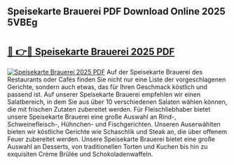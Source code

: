 ## Speisekarte Brauerei PDF Download Online 2025 5VBEg

# <h2><a href="http://gc6y9i.nevu.top/?p=Speisekarte+Brauerei">🔗 👉🔴 Speisekarte Brauerei 2025 PDF</a></h2>

[![Speisekarte Brauerei 2025 PDF](https://i.imgur.com/dBaPXMq.png)](http://gc6y9i.nevu.top/?p=Speisekarte+Brauerei)
Auf der Speisekarte Brauerei des Restaurants oder Cafés finden Sie nicht nur eine Liste der vorgeschlagenen Gerichte, sondern auch etwas, das für Ihren Geschmack köstlich und passend ist. Auf unserer Speisekarte Brauerei empfehlen wir einen Salatbereich, in dem Sie aus über 10 verschiedenen Salaten wählen können, die mit frischen Zutaten zubereitet werden. Für Fleischliebhaber bietet unsere Speisekarte Brauerei eine große Auswahl an Rind-, Schweinefleisch-, Hühnchen- und Fischgerichten. Unseren Auserwählten bieten wir köstliche Gerichte wie Schaschlik und Steak an, die über offenem Feuer zubereitet werden. Unsere Speisekarte Brauerei bietet eine große Auswahl an Desserts, von traditionellen Torten und Kuchen bis hin zu exquisiten Crème Brûlée und Schokoladenwaffeln.
